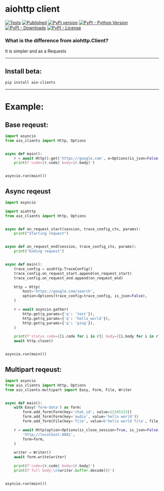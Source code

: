 # aiohttp client

[![Tests](https://github.com/skar404/aio-clients/actions/workflows/python-tests.yml/badge.svg)](https://github.com/skar404/aio-clients/actions/workflows/python-tests.yml)
[![Published](https://github.com/skar404/aio-clients/actions/workflows/python-publish.yml/badge.svg)](https://github.com/skar404/aio-clients/actions/workflows/python-publish.yml)
[![PyPi version](https://badgen.net/pypi/v/aio-clients/)](https://pypi.com/project/aio-clients)
[![PyPI - Python Version](https://img.shields.io/pypi/pyversions/aio-clients)](https://pypi.com/project/aio-clients)
[![PyPI - Downloads](https://img.shields.io/pypi/dm/aio-clients)](https://pypi.com/project/aio-clients)
[![PyPI - License](https://img.shields.io/pypi/l/aio-clients)](https://pypi.com/project/aio-clients)

### What is the difference from aiohttp.Client?

It is simpler and as a Requests

----

## Install beta:

```bash
pip install aio-clients
```

----

# Example:

## Base reqeust:

```python
import asyncio
from aio_clients import Http, Options


async def main():
    r = await Http().get('https://google.com', o=Options(is_json=False, is_close_session=True))
    print(f'code={r.code} body={r.body}')


asyncio.run(main())
```

## Async reqeust

```python
import asyncio

import aiohttp
from aio_clients import Http, Options


async def on_request_start(session, trace_config_ctx, params):
    print("Starting request")


async def on_request_end(session, trace_config_ctx, params):
    print("Ending request")


async def main():
    trace_config = aiohttp.TraceConfig()
    trace_config.on_request_start.append(on_request_start)
    trace_config.on_request_end.append(on_request_end)

    http = Http(
        host='https://google.com/search',
        option=Options(trace_config=trace_config, is_json=False),
    )

    r = await asyncio.gather(
        http.get(q_params={'q': 'test'}),
        http.get(q_params={'q': 'hello_world'}),
        http.get(q_params={'q': 'ping'}),
    )

    print(f'status code={[i.code for i in r]} body={[i.body for i in r]}')
    await http.close()


asyncio.run(main())
```

## Multipart reqeust:

```python
import asyncio
from aio_clients import Http, Options
from aio_clients.multipart import Easy, Form, File, Writer


async def main():
    with Easy('form-data') as form:
        form.add_form(Form(key='chat_id', value=12345123))
        form.add_form(Form(key='audio', value='hello world'))
        form.add_form(File(key='file', value=b'hello world file', file_name='test.py'))

    r = await Http(option=Options(is_close_session=True, is_json=False)).post(
        'http://localhost:8081',
        form=form,
    )

    writer = Writer()
    await form.write(writer)

    print(f'code={r.code} body={r.body}')
    print(f'full body:\n{writer.buffer.decode()}')


asyncio.run(main())
```
